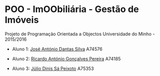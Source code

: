 # POO - ImOObiliária - Gestão de Imóveis

Projeto de Programação Orientada a Objectos
Universidade do Minho - 2015/2016

* Aluno 1:
[José António Dantas Silva](https://github.com/zesilva63)
A74576

* Aluno 2:
[Ricardo António Gonçalves Pereira](https://github.com/ricardopereira33)
A74185

* Aluno 3:
[Júlio Dinis Sá Peixoto](https://github.com/dinispeixoto)
A75353

